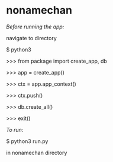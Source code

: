 # nonamechan
*Before running the app:*

navigate to directory

$ python3 

\>>> from package import create_app, db

\>>> app = create_app()

\>>> ctx = app.app_context()

\>>> ctx.push()

\>>> db.create_all()

\>>> exit()

*To run:*

$ python3 run.py

in nonamechan directory
